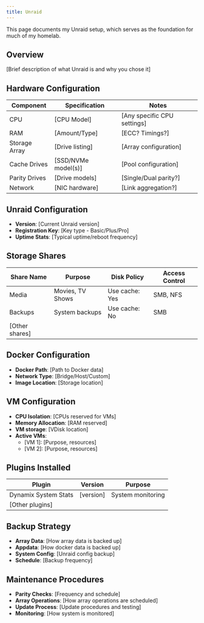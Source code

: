 ```yaml
---
title: Unraid
---
```

This page documents my Unraid setup, which serves as the foundation for much of my homelab.

## Overview

[Brief description of what Unraid is and why you chose it]

## Hardware Configuration

| Component | Specification | Notes |
|-----------|---------------|-------|
| CPU | [CPU Model] | [Any specific CPU settings] |
| RAM | [Amount/Type] | [ECC? Timings?] |
| Storage Array | [Drive listing] | [Array configuration] |
| Cache Drives | [SSD/NVMe model(s)] | [Pool configuration] |
| Parity Drives | [Drive models] | [Single/Dual parity?] |
| Network | [NIC hardware] | [Link aggregation?] |

## Unraid Configuration

- **Version**: [Current Unraid version]
- **Registration Key**: [Key type - Basic/Plus/Pro]
- **Uptime Stats**: [Typical uptime/reboot frequency]

## Storage Shares

| Share Name | Purpose | Disk Policy | Access Control |
|------------|---------|-------------|----------------|
| Media | Movies, TV Shows | Use cache: Yes | SMB, NFS |
| Backups | System backups | Use cache: No | SMB |
| [Other shares] | | | |

## Docker Configuration

- **Docker Path**: [Path to Docker data]
- **Network Type**: [Bridge/Host/Custom]
- **Image Location**: [Storage location]

## VM Configuration

- **CPU Isolation**: [CPUs reserved for VMs]
- **Memory Allocation**: [RAM reserved]
- **VM storage**: [VDisk location]
- **Active VMs**: 
  - [VM 1]: [Purpose, resources]
  - [VM 2]: [Purpose, resources]

## Plugins Installed

| Plugin | Version | Purpose |
|--------|---------|---------|
| Dynamix System Stats | [version] | System monitoring |
| [Other plugins] | | |

## Backup Strategy

- **Array Data**: [How array data is backed up]
- **Appdata**: [How docker data is backed up]
- **System Config**: [Unraid config backup]
- **Schedule**: [Backup frequency]

## Maintenance Procedures

- **Parity Checks**: [Frequency and schedule]
- **Array Operations**: [How array operations are scheduled]
- **Update Process**: [Update procedures and testing]
- **Monitoring**: [How system is monitored]